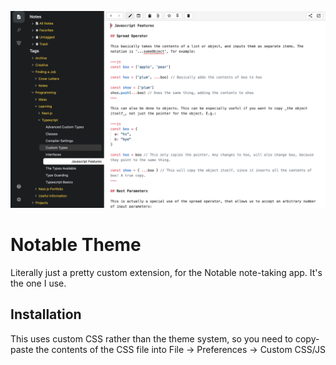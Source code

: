 ![](./screenshot.png)

# Notable Theme

Literally just a pretty custom extension, for the Notable note-taking app. It's the one I use.

## Installation
This uses custom CSS rather than the theme system, so you need to copy-paste the contents of the CSS file into File -> Preferences -> Custom CSS/JS